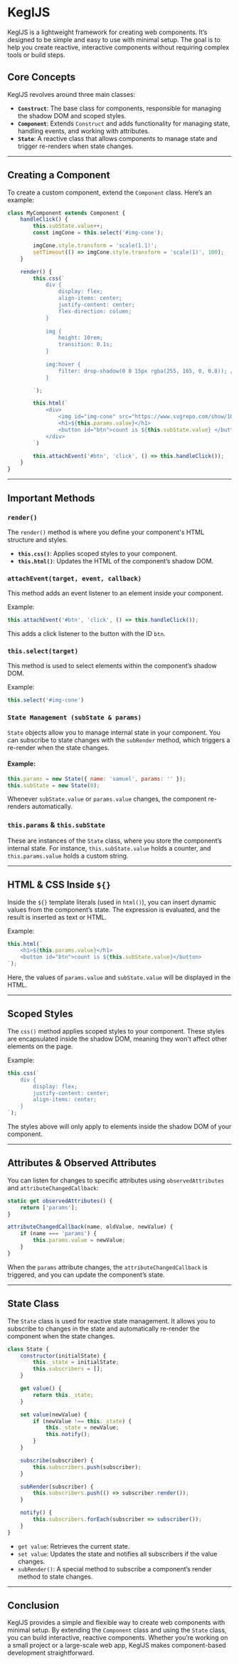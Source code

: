 # KeglJS

KeglJS is a lightweight framework for creating web components. It’s designed to be simple and easy to use with minimal setup. The goal is to help you create reactive, interactive components without requiring complex tools or build steps.

## **Core Concepts**

KeglJS revolves around three main classes:

- **`Construct`**: The base class for components, responsible for managing the shadow DOM and scoped styles.
- **`Component`**: Extends `Construct` and adds functionality for managing state, handling events, and working with attributes.
- **`State`**: A reactive class that allows components to manage state and trigger re-renders when state changes.
---

## **Creating a Component**

To create a custom component, extend the `Component` class. Here’s an example:

```js
class MyComponent extends Component {
    handleClick() {
        this.subState.value++;
        const imgCone = this.select('#img-cone');

        imgCone.style.transform = 'scale(1.1)';
        setTimeout(() => imgCone.style.transform = 'scale(1)', 100);
    }

    render() {
        this.css(`
            div {
                display: flex;
                align-items: center;
                justify-content: center;
                flex-direction: column;
            }
            
            img {
                height: 10rem;
                transition: 0.1s;
            }
            
            img:hover {
                filter: drop-shadow(0 0 15px rgba(255, 165, 0, 0.8)); /* Orange glow effect */
            }

        `);

        this.html(`
            <div>
                <img id="img-cone" src="https://www.svgrepo.com/show/10031/traffic-cone.svg" alt="cone">
                <h1>${this.params.value}</h1>
                <button id="btn">count is ${this.subState.value} </button>
            </div>
        `)

        this.attachEvent('#btn', 'click', () => this.handleClick());
    }
}
```

---

## **Important Methods**

### **`render()`**
The `render()` method is where you define your component's HTML structure and styles.

- **`this.css()`**: Applies scoped styles to your component.
- **`this.html()`**: Updates the HTML of the component’s shadow DOM.

### **`attachEvent(target, event, callback)`**
This method adds an event listener to an element inside your component. 

Example:
```js
this.attachEvent('#btn', 'click', () => this.handleClick());
```
This adds a click listener to the button with the ID `btn`.

### **`this.select(target)`**
This method is used to select elements within the component’s shadow DOM.

Example:
```js
this.select('#img-cone')
```

### **`State Management (subState & params)`**
`State` objects allow you to manage internal state in your component. You can subscribe to state changes with the `subRender` method, which triggers a re-render when the state changes.

#### Example:
```js
this.params = new State({ name: 'samuel', params: '' });
this.subState = new State(0);
```

Whenever `subState.value` or `params.value` changes, the component re-renders automatically.

### **`this.params` & `this.subState`**
These are instances of the `State` class, where you store the component’s internal state. For instance, `this.subState.value` holds a counter, and `this.params.value` holds a custom string.

---

## **HTML & CSS Inside `${}`**

Inside the `${}` template literals (used in `html()`), you can insert dynamic values from the component’s state. The expression is evaluated, and the result is inserted as text or HTML.

Example:
```js
this.html(`
    <h1>${this.params.value}</h1>
    <button id="btn">count is ${this.subState.value}</button>
`);
```
Here, the values of `params.value` and `subState.value` will be displayed in the HTML.

---

## **Scoped Styles**

The `css()` method applies scoped styles to your component. These styles are encapsulated inside the shadow DOM, meaning they won't affect other elements on the page.

Example:
```js
this.css(`
    div {
        display: flex;
        justify-content: center;
        align-items: center;
    }
`);
```

The styles above will only apply to elements inside the shadow DOM of your component.

---

## **Attributes & Observed Attributes**

You can listen for changes to specific attributes using `observedAttributes` and `attributeChangedCallback`:

```js
static get observedAttributes() {
    return ['params'];
}

attributeChangedCallback(name, oldValue, newValue) {
    if (name === 'params') {
        this.params.value = newValue;
    }
}
```

When the `params` attribute changes, the `attributeChangedCallback` is triggered, and you can update the component’s state.

---

## **State Class**

The `State` class is used for reactive state management. It allows you to subscribe to changes in the state and automatically re-render the component when the state changes.

```js
class State {
    constructor(initialState) {
        this._state = initialState;
        this.subscribers = [];
    }

    get value() {
        return this._state;
    }

    set value(newValue) {
        if (newValue !== this._state) {
            this._state = newValue;
            this.notify();
        }
    }

    subscribe(subscriber) {
        this.subscribers.push(subscriber);
    }

    subRender(subscriber) {
        this.subscribers.push(() => subscriber.render());
    }

    notify() {
        this.subscribers.forEach(subscriber => subscriber());
    }
}
```

- `get value`: Retrieves the current state.
- `set value`: Updates the state and notifies all subscribers if the value changes.
- `subRender()`: A special method to subscribe a component’s render method to state changes.

---

## **Conclusion**

KeglJS provides a simple and flexible way to create web components with minimal setup. By extending the `Component` class and using the `State` class, you can build interactive, reactive components. Whether you’re working on a small project or a large-scale web app, KeglJS makes component-based development straightforward.

